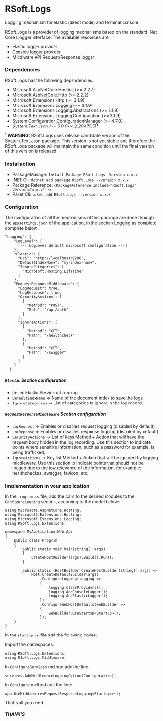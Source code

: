 # RSoft.Logs
Logging mechanism for elastic (direct mode) and terminal console

RSoft.Logs is a provider of logging mechanisms based on the standard .Net Core ILogger interface. The available resources are:

  - Elastic logger provider
  - Console logger provider
  - Middlware API Request/Response logger

### Dependencies

RSoft.Logs has the following dependencies.

- Microsoft.AspNetCore.Hosting (>= 2.2.7)
- Microsoft.AspNetCore.Http (>= 2.2.2)
- Microsoft.Extensions.Http (>= 3.1.9)
- Microsoft.Extensions.Logging (>= 3.1.9)
- Microsoft.Extensions.Logging.Abstractions (>= 3.1.9)
- Microsoft.Extensions.Logging.Configuration (>= 3.1.9)
- System.Configuration.ConfigurationManager (>= 4.7.0)
- _System.Text.Json (>= 5.0.0-rc.2.20475.5)¹_

**¹ WARNING:** RSoft.Logs uses release candidate version of the System.Text.Json package. This version is not yet stable and therefore the RSoft.Logs package will maintain the same condition until the final version of this version is released.

### Installaction

- PackageManage: ```Install-Package RSoft.Logs -Version x.x.x```
- .NET Cli: ```dotnet add package RSoft.Logs --version x.x.x```
- Package Reference: ```<PackageReference Include="RSoft.Logs" Version="x.x.x" />```
- Paket Cli: ```paket add RSoft.Logs --version x.x.x```

### Configuration

The configuration of all the mechanisms of this package are done through the ```appsettings.json``` of the application, in the section Logging as complete complete below

```
"Logging": {
    "LogLevel": {
      [--- LogLevel default microsoft configuration ---]
    },
    "Elastic": {
      "Uri": "http://localhost:9200",
      "DefaultIndexName": "my-index-name",
      "IgnoreCategories": [
        "Microsoft.Hosting.Lifetime"
      ]
    },
    "RequestResponseMiddleware": {
      "LogRequest": true,
      "LogResponse": true,
      "SecurityActions": [
        {
          "Method": "POST",
          "Path": "/api/auth"
        }
      ],
      "IgnoreActions": [
        {
          "Method": "GET",
          "Path": "/healthcheck"
        },
        {
          "Method": "GET",
          "Path": "/swagger"
        }
      ]
    }
  }
```

##### ```Elastic``` Section configuration

- ```Uri``` => Elastic Service url running
- ```DefaultIndxName``` => Name of the document index to save the logs
- ```IgnoreCategories``` => List of categories to ignore in the log record.

##### ```RequestResponseMiddleware``` Section configuration
- ```LogRequest``` => Enables or disables request logging (disabled by default)
- ```LogReponse``` => Enables or disables response logging (disabled by default)
- ```SecurityActions``` -> List of keys Method + Action that will have the request body hidden in the log recording. Use this section to indicate points where sensitive information, such as a password for example, is being trafficked.
- ```IgnoreActions``` -> Key list Method + Action that will be ignored by logging middleware. Use this section to indicate points that should not be logged due to the low relevance of the information, for example: healthcheckes, swagger, favicon, etc.

### Implementation in your application

In the ```program.cs``` file, add the calls to the desired modules to the ```ConfigureLogging``` section, according to the model below::

```
using Microsoft.AspNetCore.Hosting;
using Microsoft.Extensions.Hosting;
using Microsoft.Extensions.Logging;
using RSoft.Logs.Extensions;

namespace MyApplication.Web.Api
{
	public class Program
    {
		public static void Main(string[] args)
        {
            CreateHostBuilder(args).Build().Run();
        }
		
		public static IHostBuilder CreateHostBuilder(string[] args) =>
            Host.CreateDefaultBuilder(args)
                .ConfigureLogging(logging =>
                {
                    logging.ClearProviders();
                    logging.AddConsoleLogger();
                    logging.AddElasticLogger();
                })
                .ConfigureWebHostDefaults(webBuilder =>
                {
                    webBuilder.UseStartup<Startup>();
                });
    }
}
```

In the ```Startup.cs``` file add the following codes: .

Import the namespaces:

```
using RSoft.Logs.Extensions;
using RSoft.Logs.Middleware;
```

In ```ConfigureServices``` method add the line:

```
services.AddMiddlewareLoggingOption(Configuration);
```

In ```Configure``` method add the line:

```
app.UseMiddleware<RequestResponseLogging<Startup>>();
```

That's all you need.

##### THANK'S

